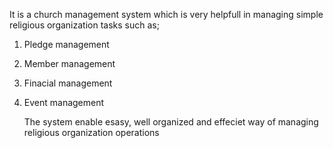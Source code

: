 It is a church management system which is very helpfull in managing simple religious organization tasks such as; 
1. Pledge management
2. Member management
3. Finacial management
4. Event management

   The system enable esasy, well organized and effeciet way of managing religious organization operations

